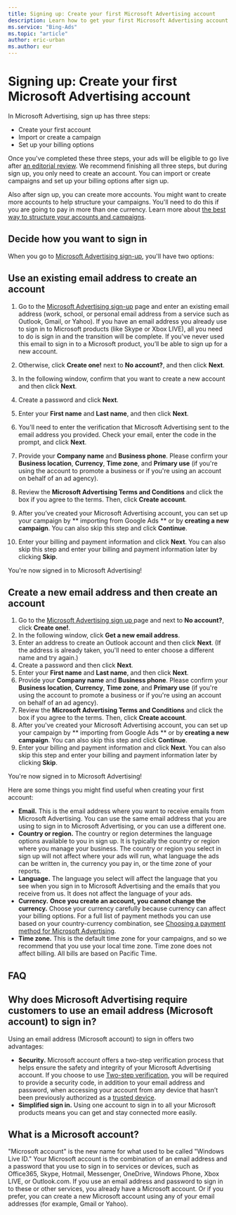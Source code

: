 ```yaml
---
title: Signing up: Create your first Microsoft Advertising account
description: Learn how to get your first Microsoft Advertising account up and running.
ms.service: "Bing-Ads"
ms.topic: "article"
author: eric-urban
ms.author: eur
---
```


# Signing up: Create your first Microsoft Advertising account

In Microsoft Advertising, sign up has three steps:

- Create your first account
- Import or create a campaign
- Set up your billing options

Once you've completed these three steps, your ads will be eligible to go live after [an editorial review](./hlp_BA_CONC_EditProcess.md). We recommend finishing all three steps, but during sign up, you only need to create an account. You can import or create campaigns and set up your billing options after sign up.

Also after sign up, you can create more accounts. You might want to create more accounts to help structure your campaigns. You'll need to do this if you are going to pay in more than one currency. Learn more about [the best way to structure your accounts and campaigns](./hlp_BA_CONC_AboutAccts.md).

## Decide how you want to sign in

When you go to [Microsoft Advertising sign-up](https://ads.microsoft.com/signup), you'll have two options:

## Use an existing email address to create an account
1. Go to the [Microsoft Advertising sign-up](https://ads.microsoft.com/signup) page and enter an existing email address (work, school, or personal email address from a service such as Outlook, Gmail, or Yahoo).
If you have an email address you already use to sign in to Microsoft products (like Skype or Xbox LIVE), all you need to do is sign in and the transition will be complete. If you've never used this email to sign in to a Microsoft product, you’ll be able to sign up for a new account.

1. Otherwise, click **Create one!** next to **No account?**, and then click **Next**.
1. In the following window, confirm that you want to create a new account and then click **Next**.
1. Create a password and click **Next**.
1. Enter your **First name** and **Last name**, and then click **Next**.
1. You'll need to enter the verification that Microsoft Advertising sent to the email address you provided. Check your email, enter the code in the prompt, and click **Next**.
1. Provide your **Company name** and **Business phone**. Please confirm your **Business location**, **Currency**, **Time zone**, and **Primary use** (if you're using the account to promote a business or if you're using an account on behalf of an ad agency).
1. Review the **Microsoft Advertising Terms and Conditions** and click the box if you agree to the terms. Then, click **Create account**.
1. After you’ve created your Microsoft Advertising account, you can set up your campaign by **              importing from Google Ads            ** or by **creating a new campaign**. You can also skip this step and click **Continue**.
1. Enter your billing and payment information and click **Next**. You can also skip this step and enter your billing and payment information later by clicking **Skip**.

You're now signed in to Microsoft Advertising!

## Create a new email address and then create an account
1. Go to the [Microsoft Advertising sign up ](https://ads.microsoft.com/signup) page and next to **No account?**, click **Create one!**.
1. In the following window, click **Get a new email address**.
1. Enter an address to create an Outlook account and then click **Next**. (If the address is already taken, you'll need to enter choose a different name and try again.)
1. Create a password and then click **Next**.
1. Enter your **First name** and **Last name**, and then click **Next**.
1. Provide your **Company name** and **Business phone**. Please confirm your **Business location**, **Currency**, **Time zone**, and **Primary use** (if you're using the account to promote a business or if you're using an account on behalf of an ad agency).
1. Review the **Microsoft Advertising Terms and Conditions** and click the box if you agree to the terms. Then, click **Create account**.
1. After you've created your Microsoft Advertising account, you can set up your campaign by **              importing from Google Ads            ** or by **creating a new campaign**. You can also skip this step and click **Continue**.
1. Enter your billing and payment information and click **Next**. You can also skip this step and enter your billing and payment information later by clicking **Skip**.

You're now signed in to Microsoft Advertising!

Here are some things you might find useful when creating your first account:

- **Email.** This is the email address where you want to receive emails from Microsoft Advertising. You can use the same email address that you are using to sign in to Microsoft Advertising, or you can use a different one.
- **Country or region.** The country or region determines the language options available to you in sign up. It is typically the country or region where you manage your business. The country or region you select in sign up will not affect where your ads will run, what language the ads can be written in, the currency you pay in, or the time zone of your reports.
- **Language.** The language you select will affect the language that you see when you sign in to Microsoft Advertising and the emails that you receive from us. It does not affect the language of your ads.
- **Currency.** **Once you create an account, you cannot change the currency.** Choose your currency carefully because currency can affect your billing options. For a full list of payment methods you can use based on your country-currency combination, see [Choosing a payment method for Microsoft Advertising](./hlp_BA_CONC_PaymentMethodsV2.md).
- **Time zone.** This is the default time zone for your campaigns, and so we recommend that you use your local time zone. Time zone does not affect billing. All bills are based on Pacific Time.

## FAQ

## Why does Microsoft Advertising require customers to use an email address (Microsoft account) to sign in?
Using an email address (Microsoft account) to sign in offers two advantages:

- **Security.**  Microsoft account offers a two-step verification process that helps ensure the safety and integrity            of your Microsoft Advertising account. If you choose to use [Two-step verification](https://go.microsoft.com/fwlink?LinkId=398313), you will be required to provide a security code, in addition to your email address and password,            when accessing your account from any device that hasn’t been previously authorized as a [trusted device](https://go.microsoft.com/fwlink?LinkId=398339).
- **Simplified sign in.**  Using one account to sign in to all your Microsoft products means you can get and stay           connected more easily.

## What is a Microsoft account?
"Microsoft account" is the new name for what used to be called "Windows Live ID." Your Microsoft account is the          combination of an email address and a password that you use to sign in to services or devices, such as Office365, Skype, Hotmail, Messenger,          OneDrive, Windows Phone, Xbox LIVE, or Outlook.com. If you use an email address and password to sign in to these or other          services, you already have a Microsoft account. Or if you prefer, you can create a new Microsoft account using any of your email addresses (for example, Gmail or Yahoo).


